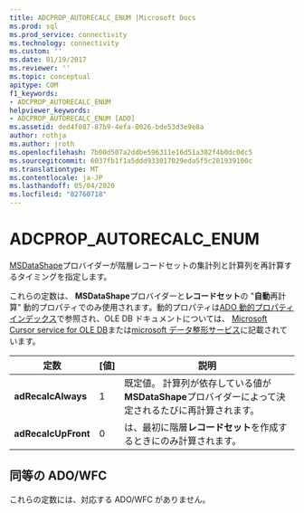 ```yaml
---
title: ADCPROP_AUTORECALC_ENUM |Microsoft Docs
ms.prod: sql
ms.prod_service: connectivity
ms.technology: connectivity
ms.custom: ''
ms.date: 01/19/2017
ms.reviewer: ''
ms.topic: conceptual
apitype: COM
f1_keywords:
- ADCPROP_AUTORECALC_ENUM
helpviewer_keywords:
- ADCPROP_AUTORECALC_ENUM [ADO]
ms.assetid: ded4f087-87b9-4efa-8026-bde53d3e9e8a
author: rothja
ms.author: jroth
ms.openlocfilehash: 7b00d507a2ddbe596311e16d51a302f4b0dc0dc5
ms.sourcegitcommit: 6037fb1f1a5ddd933017029eda5f5c281939100c
ms.translationtype: MT
ms.contentlocale: ja-JP
ms.lasthandoff: 05/04/2020
ms.locfileid: "82760718"
---
```

# <a name="adcprop_autorecalc_enum"></a>ADCPROP_AUTORECALC_ENUM
[MSDataShape](../../../ado/guide/appendixes/microsoft-data-shaping-service-for-ole-db-ado-service-provider.md)プロバイダーが階層レコードセットの集計列と計算列を再計算するタイミングを指定します。  
  
 これらの定数は、 **MSDataShape**プロバイダーと**レコードセット**の "**自動**再計算" 動的プロパティでのみ使用されます。動的プロパティは[ADO 動的プロパティインデックス](../../../ado/reference/ado-api/ado-dynamic-property-index.md)で参照され、OLE DB ドキュメントについては、 [Microsoft Cursor service for OLE DB](../../../ado/guide/appendixes/microsoft-cursor-service-for-ole-db-ado-service-component.md)または[microsoft データ整形サービス](../../../ado/guide/appendixes/microsoft-data-shaping-service-for-ole-db-ado-service-provider.md)に記載されています。  
  
|定数|[値]|説明|  
|--------------|-----------|-----------------|  
|**adRecalcAlways**|1|既定値。 計算列が依存している値が**MSDataShape**プロバイダーによって決定されるたびに再計算されます。|  
|**adRecalcUpFront**|0|は、最初に階層**レコードセット**を作成するときにのみ計算されます。|  
  
## <a name="adowfc-equivalent"></a>同等の ADO/WFC  
 これらの定数には、対応する ADO/WFC がありません。
